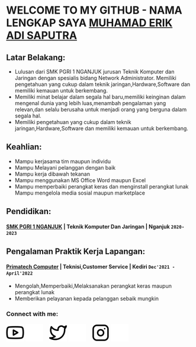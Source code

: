 # WELCOME TO MY GITHUB - NAMA LENGKAP SAYA [MUHAMAD ERIK ADI SAPUTRA](https://instagram.com/erikkwp_?igshid=OTk0YzhjMDVlZA==) 
## Latar Belakang:
- Lulusan dari SMK PGRI 1 NGANJUK jurusan Teknik Komputer dan Jaringan
dengan spesialis bidang Network Administrator.
Memiliki pengetahuan yang cukup dalam teknik jaringan,Hardware,Software
dan memiliki kemauan untuk berkembang.
- Memiliki minat belajar dalam segala hal baru,memiliki keinginan dalam
mengenal dunia yang lebih luas,menambah pengalaman yang relevan,dan
selalu berusaha untuk menjadi orang yang berguna dalam segala hal.
- Memiliki pengetahuan yang cukup dalam teknik jaringan,Hardware,Software
dan memiliki kemauan untuk berkembang.

## Keahlian:
- Mampu kerjasama tim maupun individu
- Mampu Melayani pelanggan dengan baik
- Mampu kerja dibawah tekanan
- Mampu menggunakan MS Office Word maupun Excel
- Mampu memperbaiki perangkat keras dan menginstall perangkat lunak
Mampu mengelola media sosial maupun marketplace

## Pendidikan:

#### [SMK PGRI 1 NGANJUK](https://www.smkpgri1-nganjuk.sch.id/) | Teknik Komputer Dan Jaringan | Nganjuk `2020-2023`

## Pengalaman Praktik Kerja Lapangan:
#### [Primatech Computer](https://maps.app.goo.gl/5T37M2dSziFrJFK78) | Teknisi,Customer Service | Kediri `Dec'2021 - April'2022`
   - Mengolah,Memperbaiki,Melaksanakan perangkat keras maupun perangkat lunak
   - Memberikan pelayanan kepada pelanggan sebaik mungkin

### Connect with me:

[![website](./youtube-light.svg)](https://youtube.com/@ErikWP-yb3gs#gh-light-mode-only)
[![website](./youtube-dark.svg)](https://youtube.com/@ErikWP-yb3gs#gh-dark-mode-only)
&nbsp;&nbsp;
[![website](./twitter-light.svg)](https://twitter.com/erikkwp_#gh-light-mode-only)
[![website](./twitter-dark.svg)](https://twitter.com/erikkwp_#gh-dark-mode-only)
&nbsp;&nbsp;
[![website](./instagram-light.svg)](https://instagram.com/erikkwp_#gh-light-mode-only)
[![website](./instagram-dark.svg)](https://instagram.com/erikkwp_#gh-dark-mode-only)



[webdev]: https://github.com/MuhamadErik
